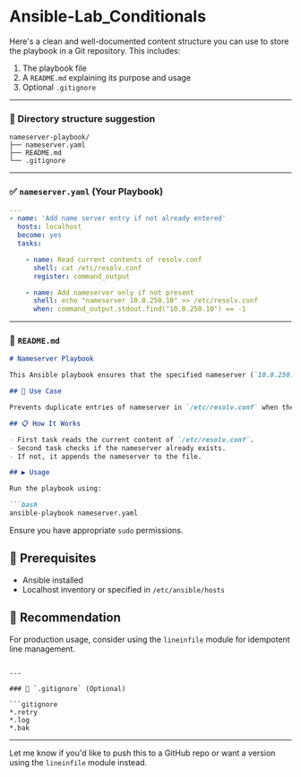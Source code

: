# Ansible-Lab_Conditionals
Here's a clean and well-documented content structure you can use to store the playbook in a Git repository. This includes:

1. The playbook file
2. A `README.md` explaining its purpose and usage
3. Optional `.gitignore`

---

### 📁 Directory structure suggestion

```
nameserver-playbook/
├── nameserver.yaml
├── README.md
└── .gitignore
```

---

### ✅ `nameserver.yaml` (Your Playbook)

```yaml
---
- name: 'Add name server entry if not already entered'
  hosts: localhost
  become: yes
  tasks:

    - name: Read current contents of resolv.conf
      shell: cat /etc/resolv.conf
      register: command_output

    - name: Add nameserver only if not present
      shell: echo "nameserver 10.0.250.10" >> /etc/resolv.conf
      when: command_output.stdout.find("10.0.250.10") == -1
```

---

### 📝 `README.md`

````markdown
# Nameserver Playbook

This Ansible playbook ensures that the specified nameserver (`10.0.250.10`) is added to `/etc/resolv.conf` **only if** it is not already present.

## 🔧 Use Case

Prevents duplicate entries of nameserver in `/etc/resolv.conf` when the playbook is run multiple times.

## 📋 How It Works

- First task reads the current content of `/etc/resolv.conf`.
- Second task checks if the nameserver already exists.
- If not, it appends the nameserver to the file.

## ▶️ Usage

Run the playbook using:

```bash
ansible-playbook nameserver.yaml
````

Ensure you have appropriate `sudo` permissions.

## 🔐 Prerequisites

* Ansible installed
* Localhost inventory or specified in `/etc/ansible/hosts`

## 🧼 Recommendation

For production usage, consider using the `lineinfile` module for idempotent line management.

````

---

### 🙅 `.gitignore` (Optional)

```gitignore
*.retry
*.log
*.bak
````

---

Let me know if you'd like to push this to a GitHub repo or want a version using the `lineinfile` module instead.
